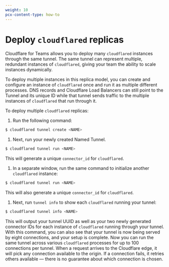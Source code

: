 ```yaml
---
weight: 10
pcx-content-type: how-to
---
```


# Deploy `cloudflared` replicas

Cloudflare for Teams allows you to deploy many `cloudflared` instances through the same tunnel. The same tunnel can represent multiple, redundant instances of `cloudflared`, giving your team the ability to scale instances dynamically.

To deploy multiple instances in this replica model, you can create and configure an instance of `cloudflared` once and run it as multiple different processes. DNS records and Cloudflare Load Balancers can still point to the Tunnel and its unique ID while that tunnel sends traffic to the multiple instances of `cloudflared` that run through it.

To deploy multiple `cloudflared` replicas:

1. Run the following command:

```bash
$ cloudflared tunnel create <NAME>
```

1. Next, run your newly created Named Tunnel.

```bash
$ cloudflared tunnel run <NAME>
```

This will generate a unique `connector_id` for `cloudflared`.

1. In a separate window, run the same command to initialize another `cloudflared` instance:

```bash
$ cloudflared tunnel run <NAME>
```

This will also generate a unique `connector_id` for `cloudflared`.

1. Next, run `tunnel info` to show each `cloudflared` running your tunnel:

```bash
$ cloudflared tunnel info <NAME>
```

This will output your tunnel UUID as well as your two newly generated connector IDs for each instance of `cloudflared` running through your tunnel. With this command, you can also see that your tunnel is now being served by eight connections, and your setup is complete. Now you can run the same tunnel across various `cloudflared` processes for up to 100 connections per tunnel. When a request arrives to the Cloudflare edge, it will pick any connection available to the origin. If a connection fails, it retries others available — there is no guarantee about which connection is chosen.
